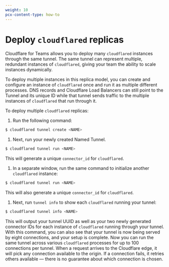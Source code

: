 ```yaml
---
weight: 10
pcx-content-type: how-to
---
```


# Deploy `cloudflared` replicas

Cloudflare for Teams allows you to deploy many `cloudflared` instances through the same tunnel. The same tunnel can represent multiple, redundant instances of `cloudflared`, giving your team the ability to scale instances dynamically.

To deploy multiple instances in this replica model, you can create and configure an instance of `cloudflared` once and run it as multiple different processes. DNS records and Cloudflare Load Balancers can still point to the Tunnel and its unique ID while that tunnel sends traffic to the multiple instances of `cloudflared` that run through it.

To deploy multiple `cloudflared` replicas:

1. Run the following command:

```bash
$ cloudflared tunnel create <NAME>
```

1. Next, run your newly created Named Tunnel.

```bash
$ cloudflared tunnel run <NAME>
```

This will generate a unique `connector_id` for `cloudflared`.

1. In a separate window, run the same command to initialize another `cloudflared` instance:

```bash
$ cloudflared tunnel run <NAME>
```

This will also generate a unique `connector_id` for `cloudflared`.

1. Next, run `tunnel info` to show each `cloudflared` running your tunnel:

```bash
$ cloudflared tunnel info <NAME>
```

This will output your tunnel UUID as well as your two newly generated connector IDs for each instance of `cloudflared` running through your tunnel. With this command, you can also see that your tunnel is now being served by eight connections, and your setup is complete. Now you can run the same tunnel across various `cloudflared` processes for up to 100 connections per tunnel. When a request arrives to the Cloudflare edge, it will pick any connection available to the origin. If a connection fails, it retries others available — there is no guarantee about which connection is chosen.
